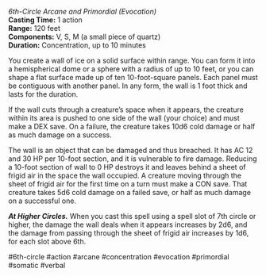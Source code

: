 *6th-Circle Arcane and Primordial (Evocation)*  
**Casting Time:** 1 action  
**Range:** 120 feet  
**Components:** V, S, M (a small piece of quartz)  
**Duration:** Concentration, up to 10 minutes

You create a wall of ice on a solid surface within range. You can form it into a hemispherical dome or a sphere with a radius of up to 10 feet, or you can shape a flat surface made up of ten 10-foot-square panels. Each panel must be contiguous with another panel. In any form, the wall is 1 foot thick and lasts for the duration.

If the wall cuts through a creature’s space when it appears, the creature within its area is pushed to one side of the wall (your choice) and must make a DEX save. On a failure, the creature takes 10d6 cold damage or half as much damage on a success.

The wall is an object that can be damaged and thus breached. It has AC 12 and 30 HP per 10-foot section, and it is vulnerable to fire damage. Reducing a 10-foot section of wall to 0 HP destroys it and leaves behind a sheet of frigid air in the space the wall occupied. A creature moving through the sheet of frigid air for the first time on a turn must make a CON save. That creature takes 5d6 cold damage on a failed save, or half as much damage on a successful one.

***At Higher Circles.*** When you cast this spell using a spell slot of 7th circle or higher, the damage the wall deals when it appears increases by 2d6, and the damage from passing through the sheet of frigid air increases by 1d6, for each slot above 6th.

#6th-circle #action #arcane #concentration #evocation #primordial #somatic #verbal
